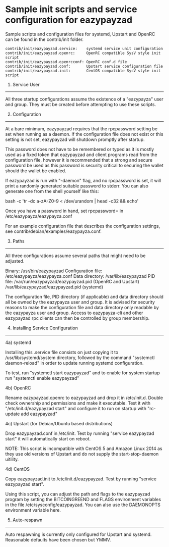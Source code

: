 Sample init scripts and service configuration for eazypayzad
==========================================================

Sample scripts and configuration files for systemd, Upstart and OpenRC
can be found in the contrib/init folder.

    contrib/init/eazypayzad.service:    systemd service unit configuration
    contrib/init/eazypayzad.openrc:     OpenRC compatible SysV style init script
    contrib/init/eazypayzad.openrcconf: OpenRC conf.d file
    contrib/init/eazypayzad.conf:       Upstart service configuration file
    contrib/init/eazypayzad.init:       CentOS compatible SysV style init script

1. Service User
---------------------------------

All three startup configurations assume the existence of a "eazypayza" user
and group.  They must be created before attempting to use these scripts.

2. Configuration
---------------------------------

At a bare minimum, eazypayzad requires that the rpcpassword setting be set
when running as a daemon.  If the configuration file does not exist or this
setting is not set, eazypayzad will shutdown promptly after startup.

This password does not have to be remembered or typed as it is mostly used
as a fixed token that eazypayzad and client programs read from the configuration
file, however it is recommended that a strong and secure password be used
as this password is security critical to securing the wallet should the
wallet be enabled.

If eazypayzad is run with "-daemon" flag, and no rpcpassword is set, it will
print a randomly generated suitable password to stderr.  You can also
generate one from the shell yourself like this:

bash -c 'tr -dc a-zA-Z0-9 < /dev/urandom | head -c32 && echo'

Once you have a password in hand, set rpcpassword= in /etc/eazypayza/eazypayza.conf

For an example configuration file that describes the configuration settings,
see contrib/debian/examples/eazypayza.conf.

3. Paths
---------------------------------

All three configurations assume several paths that might need to be adjusted.

Binary:              /usr/bin/eazypayzad
Configuration file:  /etc/eazypayza/eazypayza.conf
Data directory:      /var/lib/eazypayzad
PID file:            /var/run/eazypayzad/eazypayzad.pid (OpenRC and Upstart)
                     /var/lib/eazypayzad/eazypayzad.pid (systemd)

The configuration file, PID directory (if applicable) and data directory
should all be owned by the eazypayza user and group.  It is advised for security
reasons to make the configuration file and data directory only readable by the
eazypayza user and group.  Access to eazypayza-cli and other eazypayzad rpc clients
can then be controlled by group membership.

4. Installing Service Configuration
-----------------------------------

4a) systemd

Installing this .service file consists on just copying it to
/usr/lib/systemd/system directory, followed by the command
"systemctl daemon-reload" in order to update running systemd configuration.

To test, run "systemctl start eazypayzad" and to enable for system startup run
"systemctl enable eazypayzad"

4b) OpenRC

Rename eazypayzad.openrc to eazypayzad and drop it in /etc/init.d.  Double
check ownership and permissions and make it executable.  Test it with
"/etc/init.d/eazypayzad start" and configure it to run on startup with
"rc-update add eazypayzad"

4c) Upstart (for Debian/Ubuntu based distributions)

Drop eazypayzad.conf in /etc/init.  Test by running "service eazypayzad start"
it will automatically start on reboot.

NOTE: This script is incompatible with CentOS 5 and Amazon Linux 2014 as they
use old versions of Upstart and do not supply the start-stop-daemon uitility.

4d) CentOS

Copy eazypayzad.init to /etc/init.d/eazypayzad. Test by running "service eazypayzad start".

Using this script, you can adjust the path and flags to the eazypayzad program by
setting the BITCOINGREEND and FLAGS environment variables in the file
/etc/sysconfig/eazypayzad. You can also use the DAEMONOPTS environment variable here.

5. Auto-respawn
-----------------------------------

Auto respawning is currently only configured for Upstart and systemd.
Reasonable defaults have been chosen but YMMV.
